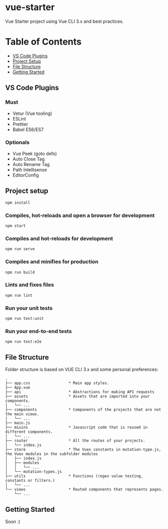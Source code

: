 # vue-starter
Vue Starter project using Vue CLI 3.x and best practices.

# Table of Contents
* [VS Code Plugins](#vs-code-plugins)
* [Project Setup](#project-setup)
* [File Structure](#file-structure)
* [Getting Started](#getting-started)

## VS Code Plugins

### Must
- Vetur (Vue tooling)
- ESLint
- Prettier
- Babel ES6/ES7

### Optionals
- Vue Peek (goto defs)
- Auto Close Tag
- Auto Rename Tag
- Path Intellisense
- EditorConfig


## Project setup
```
npm install
```

### Compiles, hot-reloads and open a browser for development
```
npm start
```

### Compiles and hot-reloads for development
```
npm run serve
```

### Compiles and minifies for production
```
npm run build
```

### Lints and fixes files
```
npm run lint
```

### Run your unit tests
```
npm run test:unit
```

### Run your end-to-end tests
```
npm run test:e2e
```

## File Structure

Folder structure is based on VUE CLI 3.x and some personal preferences:

```
.
├── app.css                 * Main app styles.
├── App.vue
├── api                     * Abstractions for making API requests
├── assets                  * Assets that are imported into your components.
│   └── ...
├── components              * Components of the projects that are not the main views.
│   └── ...
├── main.js
├── mixins                  * Javascript code that is reused in different components.
│   └── ...
├── router                  * All the routes of your projects.
│   └── index.js
├── store                   * The Vuex constants in mutation-type.js, the Vuex modules in the subfolder modules
│   ├── index.js
│   ├── modules
│   │   └── ...
│   └── mutation-types.js
├── utils                   * Functions (regex value testing, constants or filters.)
│   └── ...
└── views                   * Routed components that represents pages.
    └── ...
```

## Getting Started

Soon :)

